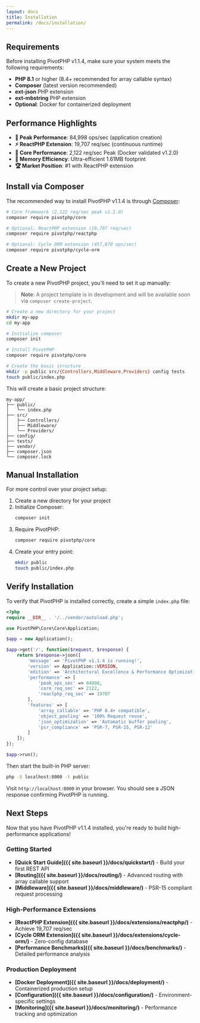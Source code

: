 ```yaml
---
layout: docs
title: Installation
permalink: /docs/installation/
---
```


## Requirements

Before installing PivotPHP v1.1.4, make sure your system meets the following requirements:

- **PHP 8.1** or higher (8.4+ recommended for array callable syntax)
- **Composer** (latest version recommended)
- **ext-json** PHP extension
- **ext-mbstring** PHP extension
- **Optional**: Docker for containerized deployment

## Performance Highlights

- **🚀 Peak Performance**: 84,998 ops/sec (application creation)
- **⚡ ReactPHP Extension**: 19,707 req/sec (continuous runtime)
- **🎯 Core Performance**: 2,122 req/sec Peak (Docker validated v1.2.0)
- **💫 Memory Efficiency**: Ultra-efficient 1.61MB footprint
- **🏆 Market Position**: #1 with ReactPHP extension

## Install via Composer

The recommended way to install PivotPHP v1.1.4 is through [Composer](https://getcomposer.org/):

```bash
# Core framework (2,122 req/sec peak v1.2.0)
composer require pivotphp/core

# Optional: ReactPHP extension (19,707 req/sec)
composer require pivotphp/reactphp

# Optional: Cycle ORM extension (457,870 ops/sec)
composer require pivotphp/cycle-orm
```

## Create a New Project

To create a new PivotPHP project, you'll need to set it up manually:

> **Note**: A project template is in development and will be available soon via `composer create-project`.

```bash
# Create a new directory for your project
mkdir my-app
cd my-app

# Initialize composer
composer init

# Install PivotPHP
composer require pivotphp/core

# Create the basic structure
mkdir -p public src/{Controllers,Middleware,Providers} config tests
touch public/index.php
```

This will create a basic project structure:

```
my-app/
├── public/
│   └── index.php
├── src/
│   ├── Controllers/
│   ├── Middleware/
│   └── Providers/
├── config/
├── tests/
├── vendor/
├── composer.json
└── composer.lock
```

## Manual Installation

For more control over your project setup:

1. Create a new directory for your project
2. Initialize Composer:
   ```bash
   composer init
   ```
3. Require PivotPHP:
   ```bash
   composer require pivotphp/core
   ```
4. Create your entry point:
   ```bash
   mkdir public
   touch public/index.php
   ```

## Verify Installation

To verify that PivotPHP is installed correctly, create a simple `index.php` file:

```php
<?php
require __DIR__ . '/../vendor/autoload.php';

use PivotPHP\Core\Core\Application;

$app = new Application();

$app->get('/', function($request, $response) {
    return $response->json([
        'message' => 'PivotPHP v1.1.4 is running!',
        'version' => Application::VERSION,
        'edition' => 'Architectural Excellence & Performance Optimization',
        'performance' => [
            'peak_ops_sec' => 84998,
            'core_req_sec' => 2122,
            'reactphp_req_sec' => 19707
        ],
        'features' => [
            'array_callable' => 'PHP 8.4+ compatible',
            'object_pooling' => '100% Request reuse',
            'json_optimization' => 'Automatic buffer pooling',
            'psr_compliance' => 'PSR-7, PSR-15, PSR-12'
        ]
    ]);
});

$app->run();
```

Then start the built-in PHP server:

```bash
php -S localhost:8000 -t public
```

Visit `http://localhost:8000` in your browser. You should see a JSON response confirming PivotPHP is running.

## Next Steps

Now that you have PivotPHP v1.1.4 installed, you're ready to build high-performance applications!

### Getting Started
- **[Quick Start Guide]({{ site.baseurl }}/docs/quickstart/)** - Build your first REST API
- **[Routing]({{ site.baseurl }}/docs/routing/)** - Advanced routing with array callable support
- **[Middleware]({{ site.baseurl }}/docs/middleware/)** - PSR-15 compliant request processing

### High-Performance Extensions
- **[ReactPHP Extension]({{ site.baseurl }}/docs/extensions/reactphp/)** - Achieve 19,707 req/sec
- **[Cycle ORM Extension]({{ site.baseurl }}/docs/extensions/cycle-orm/)** - Zero-config database
- **[Performance Benchmarks]({{ site.baseurl }}/docs/benchmarks/)** - Detailed performance analysis

### Production Deployment
- **[Docker Deployment]({{ site.baseurl }}/docs/deployment/)** - Containerized production setup
- **[Configuration]({{ site.baseurl }}/docs/configuration/)** - Environment-specific settings
- **[Monitoring]({{ site.baseurl }}/docs/monitoring/)** - Performance tracking and optimization
